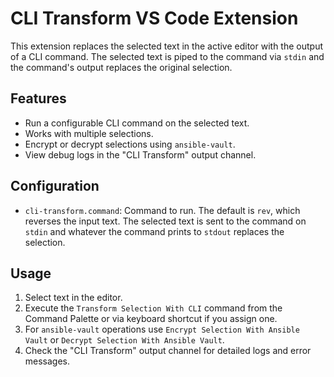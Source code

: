 # CLI Transform VS Code Extension

This extension replaces the selected text in the active editor with the output of a CLI command. The selected text is piped to the command via `stdin` and the command's output replaces the original selection.

## Features
- Run a configurable CLI command on the selected text.
- Works with multiple selections.
- Encrypt or decrypt selections using `ansible-vault`.
- View debug logs in the "CLI Transform" output channel.

## Configuration
- `cli-transform.command`: Command to run. The default is `rev`, which reverses the input text. The selected text is sent to the command on `stdin` and whatever the command prints to `stdout` replaces the selection.

## Usage
1. Select text in the editor.
2. Execute the `Transform Selection With CLI` command from the Command Palette or via keyboard shortcut if you assign one.
3. For `ansible-vault` operations use `Encrypt Selection With Ansible Vault` or `Decrypt Selection With Ansible Vault`.
4. Check the "CLI Transform" output channel for detailed logs and error messages.

